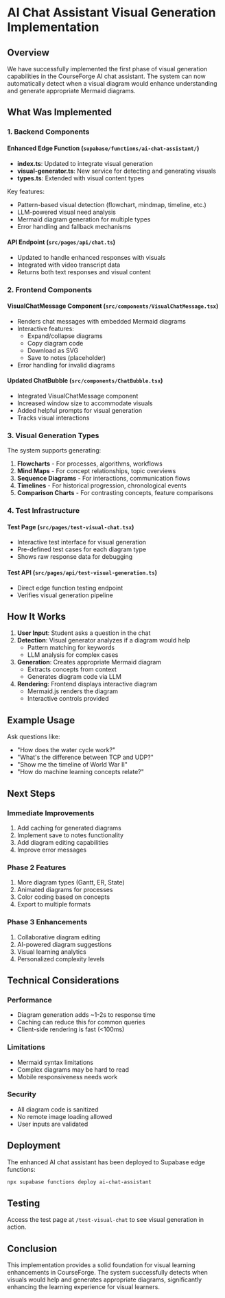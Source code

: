 # AI Chat Assistant Visual Generation Implementation

## Overview

We have successfully implemented the first phase of visual generation capabilities in the CourseForge AI chat assistant. The system can now automatically detect when a visual diagram would enhance understanding and generate appropriate Mermaid diagrams.

## What Was Implemented

### 1. Backend Components

#### Enhanced Edge Function (`supabase/functions/ai-chat-assistant/`)
- **index.ts**: Updated to integrate visual generation
- **visual-generator.ts**: New service for detecting and generating visuals
- **types.ts**: Extended with visual content types

Key features:
- Pattern-based visual detection (flowchart, mindmap, timeline, etc.)
- LLM-powered visual need analysis
- Mermaid diagram generation for multiple types
- Error handling and fallback mechanisms

#### API Endpoint (`src/pages/api/chat.ts`)
- Updated to handle enhanced responses with visuals
- Integrated with video transcript data
- Returns both text responses and visual content

### 2. Frontend Components

#### VisualChatMessage Component (`src/components/VisualChatMessage.tsx`)
- Renders chat messages with embedded Mermaid diagrams
- Interactive features:
  - Expand/collapse diagrams
  - Copy diagram code
  - Download as SVG
  - Save to notes (placeholder)
- Error handling for invalid diagrams

#### Updated ChatBubble (`src/components/ChatBubble.tsx`)
- Integrated VisualChatMessage component
- Increased window size to accommodate visuals
- Added helpful prompts for visual generation
- Tracks visual interactions

### 3. Visual Generation Types

The system supports generating:
1. **Flowcharts** - For processes, algorithms, workflows
2. **Mind Maps** - For concept relationships, topic overviews
3. **Sequence Diagrams** - For interactions, communication flows
4. **Timelines** - For historical progression, chronological events
5. **Comparison Charts** - For contrasting concepts, feature comparisons

### 4. Test Infrastructure

#### Test Page (`src/pages/test-visual-chat.tsx`)
- Interactive test interface for visual generation
- Pre-defined test cases for each diagram type
- Shows raw response data for debugging

#### Test API (`src/pages/api/test-visual-generation.ts`)
- Direct edge function testing endpoint
- Verifies visual generation pipeline

## How It Works

1. **User Input**: Student asks a question in the chat
2. **Detection**: Visual generator analyzes if a diagram would help
   - Pattern matching for keywords
   - LLM analysis for complex cases
3. **Generation**: Creates appropriate Mermaid diagram
   - Extracts concepts from context
   - Generates diagram code via LLM
4. **Rendering**: Frontend displays interactive diagram
   - Mermaid.js renders the diagram
   - Interactive controls provided

## Example Usage

Ask questions like:
- "How does the water cycle work?"
- "What's the difference between TCP and UDP?"
- "Show me the timeline of World War II"
- "How do machine learning concepts relate?"

## Next Steps

### Immediate Improvements
1. Add caching for generated diagrams
2. Implement save to notes functionality
3. Add diagram editing capabilities
4. Improve error messages

### Phase 2 Features
1. More diagram types (Gantt, ER, State)
2. Animated diagrams for processes
3. Color coding based on concepts
4. Export to multiple formats

### Phase 3 Enhancements
1. Collaborative diagram editing
2. AI-powered diagram suggestions
3. Visual learning analytics
4. Personalized complexity levels

## Technical Considerations

### Performance
- Diagram generation adds ~1-2s to response time
- Caching can reduce this for common queries
- Client-side rendering is fast (<100ms)

### Limitations
- Mermaid syntax limitations
- Complex diagrams may be hard to read
- Mobile responsiveness needs work

### Security
- All diagram code is sanitized
- No remote image loading allowed
- User inputs are validated

## Deployment

The enhanced AI chat assistant has been deployed to Supabase edge functions:
```bash
npx supabase functions deploy ai-chat-assistant
```

## Testing

Access the test page at `/test-visual-chat` to see visual generation in action.

## Conclusion

This implementation provides a solid foundation for visual learning enhancements in CourseForge. The system successfully detects when visuals would help and generates appropriate diagrams, significantly enhancing the learning experience for visual learners. 